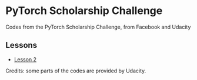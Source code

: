 # PyTorch Scholarship Challenge
Codes from the PyTorch Scholarship Challenge, from Facebook and Udacity

## Lessons
- [Lesson 2](https://github.com/isacmoura/pytorch_scholarship_challenge/tree/master/lesson2)

Credits: some parts of the codes are provided by Udacity.
